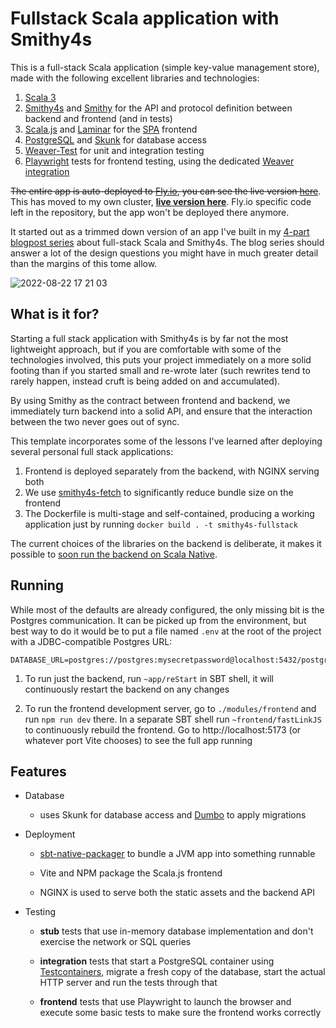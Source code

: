 # Fullstack Scala application with Smithy4s

This is a full-stack Scala application (simple key-value management store), made with the following excellent libraries and technologies:

1. [Scala 3](https://docs.scala-lang.org/scala3/new-in-scala3.html)
2. [Smithy4s](https://disneystreaming.github.io/smithy4s/) and [Smithy](https://awslabs.github.io/smithy/2.0/index.html#) for the API and protocol
   definition between backend and frontend (and in tests)
3. [Scala.js](https://www.scala-js.org) and [Laminar](https://laminar.dev) for the [SPA](https://en.wikipedia.org/wiki/Single-page_application) frontend
4. [PostgreSQL](https://www.postgresql.org) and [Skunk](https://typelevel.org/skunk/) for database access
5. [Weaver-Test](https://disneystreaming.github.io/weaver-test/) for unit and integration testing
6. [Playwright](https://playwright.dev/) tests for frontend testing, using the dedicated [Weaver integration](https://github.com/indoorvivants/weaver-playwright)

~~The entire app is auto-deployed to [Fly.io](https://fly.io), you can see the live version [here](https://smithy4s-fullstack-template.fly.dev)~~. This has moved to my own cluster, [**live version here**]( https://smithy4s-fullstack-template.indoorvivants.com). Fly.io specific code left in the repository, but the app won't be deployed there anymore.

It started out as a trimmed down version of an app I've built in my [4-part blogpost series](https://blog.indoorvivants.com/2022-06-10-smithy4s-fullstack-part-1) about full-stack Scala and Smithy4s.
The blog series should answer a lot of the design questions you might have in much
greater detail than the margins of this tome allow.

![2022-08-22 17 21 03](https://user-images.githubusercontent.com/1052965/185972992-fb49f348-a33d-4e1a-aafa-7f9a01d3a9c1.gif)


## What is it for?

Starting a full stack application with Smithy4s is by far not the most lightweight approach,
but if you are comfortable with some of the technologies involved, this puts your project
immediately on a more solid footing than if you started small and re-wrote later (such rewrites tend to rarely happen, instead cruft is being added on and accumulated).

By using Smithy as the contract between frontend and backend, we immediately turn backend into
a solid API, and ensure that the interaction between the two never goes out of sync.

This template incorporates some of the lessons I've learned after deploying several personal
full stack applications:

1. Frontend is deployed separately from the backend, with NGINX serving both
2. We use [smithy4s-fetch](https://github.com/neandertech/smithy4s-fetch) to significantly reduce bundle size on the frontend
3. The Dockerfile is multi-stage and self-contained, producing a working application just by running `docker build . -t smithy4s-fullstack`

The current choices of the libraries on the backend is deliberate, it makes it possible
to [soon run the backend on Scala Native](https://blog.indoorvivants.com/2025-09-22-snbindgenweb-typelevel-stack-on-scala-native-05).

## Running

While most of the defaults are already configured, the only missing bit is the Postgres communication.
It can be picked up from the environment, but best way to do it would be to put a file named `.env`
at the root of the project with a JDBC-compatible Postgres URL:

```
DATABASE_URL=postgres://postgres:mysecretpassword@localhost:5432/postgres
```

1. To run just the backend, run `~app/reStart` in SBT shell, it will continuously restart the backend on any changes

2. To run the frontend development server, go to `./modules/frontend` and run `npm run dev` there. In a separate SBT shell run `~frontend/fastLinkJS` to continuously rebuild the frontend.
   Go to http://localhost:5173 (or whatever port Vite chooses) to see the full app running

## Features

- Database
  - uses Skunk for database access and [Dumbo](https://github.com/rolang/dumbo) to apply migrations

- Deployment
  - [sbt-native-packager](https://sbt-native-packager.readthedocs.io/en/latest/)
    to bundle a JVM app into something runnable

  - Vite and NPM package the Scala.js frontend

  - NGINX is used to serve both the static assets and the backend API

- Testing

   - **stub** tests that use in-memory database implementation and don't exercise
     the network or SQL queries

   - **integration** tests that start a PostgreSQL container using [Testcontainers](https://www.testcontainers.org),
     migrate a fresh copy of the database, start the actual HTTP server and run the tests
     through that

  - **frontend** tests that use Playwright to launch the browser and
    execute some basic tests to make sure the frontend works correctly
